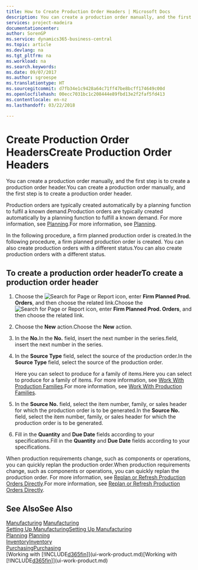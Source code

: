 ```yaml
---
title: How to Create Production Order Headers | Microsoft Docs
description: You can create a production order manually, and the first step is to create a production order header.
services: project-madeira
documentationcenter: 
author: SorenGP
ms.service: dynamics365-business-central
ms.topic: article
ms.devlang: na
ms.tgt_pltfrm: na
ms.workload: na
ms.search.keywords: 
ms.date: 09/07/2017
ms.author: sgroespe
ms.translationtype: HT
ms.sourcegitcommit: d7fb34e1c9428a64c71ff47be8bcff174649c00d
ms.openlocfilehash: 00ecc7031bc1c208444e89fbd13e2f2faf5fd413
ms.contentlocale: en-nz
ms.lasthandoff: 03/22/2018

---
```

# <a name="create-production-order-headers"></a><span data-ttu-id="57cb0-103">Create Production Order Headers</span><span class="sxs-lookup"><span data-stu-id="57cb0-103">Create Production Order Headers</span></span>
<span data-ttu-id="57cb0-104">You can create a production order manually, and the first step is to create a production order header.</span><span class="sxs-lookup"><span data-stu-id="57cb0-104">You can create a production order manually, and the first step is to create a production order header.</span></span>

<span data-ttu-id="57cb0-105">Production orders are typically created automatically by a planning function to fulfil a known demand.</span><span class="sxs-lookup"><span data-stu-id="57cb0-105">Production orders are typically created automatically by a planning function to fulfill a known demand.</span></span> <span data-ttu-id="57cb0-106">For more information, see [Planning](production-planning.md).</span><span class="sxs-lookup"><span data-stu-id="57cb0-106">For more information, see [Planning](production-planning.md).</span></span>   

<span data-ttu-id="57cb0-107">In the following procedure, a firm planned production order is created.</span><span class="sxs-lookup"><span data-stu-id="57cb0-107">In the following procedure, a firm planned production order is created.</span></span> <span data-ttu-id="57cb0-108">You can also create production orders with a different status.</span><span class="sxs-lookup"><span data-stu-id="57cb0-108">You can also create production orders with a different status.</span></span>  

## <a name="to-create-a-production-order-header"></a><span data-ttu-id="57cb0-109">To create a production order header</span><span class="sxs-lookup"><span data-stu-id="57cb0-109">To create a production order header</span></span>  
1.  <span data-ttu-id="57cb0-110">Choose the ![Search for Page or Report](media/ui-search/search_small.png "Search for Page or Report icon") icon, enter **Firm Planned Prod. Orders**, and then choose the related link.</span><span class="sxs-lookup"><span data-stu-id="57cb0-110">Choose the ![Search for Page or Report](media/ui-search/search_small.png "Search for Page or Report icon") icon, enter **Firm Planned Prod. Orders**, and then choose the related link.</span></span>  
2.  <span data-ttu-id="57cb0-111">Choose the **New** action.</span><span class="sxs-lookup"><span data-stu-id="57cb0-111">Choose the **New** action.</span></span>  
3.  <span data-ttu-id="57cb0-112">In the **No.**</span><span class="sxs-lookup"><span data-stu-id="57cb0-112">In the **No.**</span></span> <span data-ttu-id="57cb0-113">field, insert the next number in the series.</span><span class="sxs-lookup"><span data-stu-id="57cb0-113">field, insert the next number in the series.</span></span>  
4.  <span data-ttu-id="57cb0-114">In the **Source Type** field, select the source of the production order.</span><span class="sxs-lookup"><span data-stu-id="57cb0-114">In the **Source Type** field, select the source of the production order.</span></span>

    <span data-ttu-id="57cb0-115">Here you can select to produce for a family of items.</span><span class="sxs-lookup"><span data-stu-id="57cb0-115">Here you can select to produce for a family of items.</span></span> <span data-ttu-id="57cb0-116">For more information, see [Work With Production Families](production-how-work-family.md).</span><span class="sxs-lookup"><span data-stu-id="57cb0-116">For more information, see [Work With Production Families](production-how-work-family.md).</span></span>
5.  <span data-ttu-id="57cb0-117">In the **Source No.** field, select the item number, family, or sales header for which the production order is to be generated.</span><span class="sxs-lookup"><span data-stu-id="57cb0-117">In the **Source No.** field, select the item number, family, or sales header for which the production order is to be generated.</span></span>  
6.  <span data-ttu-id="57cb0-118">Fill in the **Quantity** and **Due Date** fields according to your specifications.</span><span class="sxs-lookup"><span data-stu-id="57cb0-118">Fill in the **Quantity** and **Due Date** fields according to your specifications.</span></span>  

<span data-ttu-id="57cb0-119">When production requirements change, such as components or operations, you can quickly replan the production order.</span><span class="sxs-lookup"><span data-stu-id="57cb0-119">When production requirements change, such as components or operations, you can quickly replan the production order.</span></span> <span data-ttu-id="57cb0-120">For more information, see [Replan or Refresh Production Orders Directly](production-how-to-replan-refresh-production-orders.md).</span><span class="sxs-lookup"><span data-stu-id="57cb0-120">For more information, see [Replan or Refresh Production Orders Directly](production-how-to-replan-refresh-production-orders.md).</span></span> 

## <a name="see-also"></a><span data-ttu-id="57cb0-121">See Also</span><span class="sxs-lookup"><span data-stu-id="57cb0-121">See Also</span></span>  
<span data-ttu-id="57cb0-122">[Manufacturing](production-manage-manufacturing.md)  </span><span class="sxs-lookup"><span data-stu-id="57cb0-122">[Manufacturing](production-manage-manufacturing.md)  </span></span>  
[<span data-ttu-id="57cb0-123">Setting Up Manufacturing</span><span class="sxs-lookup"><span data-stu-id="57cb0-123">Setting Up Manufacturing</span></span>](production-configure-production-processes.md)  
<span data-ttu-id="57cb0-124">[Planning](production-planning.md)    </span><span class="sxs-lookup"><span data-stu-id="57cb0-124">[Planning](production-planning.md)    </span></span>  
[<span data-ttu-id="57cb0-125">Inventory</span><span class="sxs-lookup"><span data-stu-id="57cb0-125">Inventory</span></span>](inventory-manage-inventory.md)  
[<span data-ttu-id="57cb0-126">Purchasing</span><span class="sxs-lookup"><span data-stu-id="57cb0-126">Purchasing</span></span>](purchasing-manage-purchasing.md)  
<span data-ttu-id="57cb0-127">[Working with [!INCLUDE[d365fin](includes/d365fin_md.md)]](ui-work-product.md)</span><span class="sxs-lookup"><span data-stu-id="57cb0-127">[Working with [!INCLUDE[d365fin](includes/d365fin_md.md)]](ui-work-product.md)</span></span>

